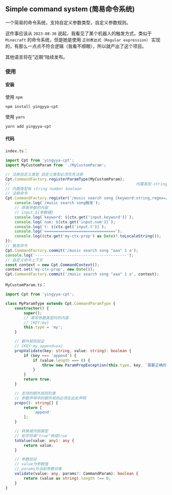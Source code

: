 ## Simple command system (简易命令系统)

一个简易的命令系统，支持自定义参数类型，自定义参数规则。

这件事应该从 `2023-08-30` 说起，我看见了某个机器人的触发方式，类似于 `Minecraft` 的命令系统，但是她是使用 `正则表达式（Regular expression）` 实现的，有那么一点点不符合逻辑（我看不顺眼），所以就产出了这个项目。

其他语言将在”近期“陆续发布。

### 使用

#### 安装

使用 `npm`
```shell
npm install yingyya-cpt
```
使用 `yarn`
```shell
yarn add yingyya-cpt
```

#### 代码

`index.ts`：

```typescript
import Cpt from 'yingyya-cpt';
import MyCustomParam from './MyCustomParam';

// 注册自定义类型 自定义类型必须优先注册
Cpt.CommandFactory.registerParamType(MyCustomParam);
//                                                       内置类型-string                 内置类型-number             自定义类型-my
// 内置类型有 string number boolean
// 注册命令
Cpt.CommandFactory.register('/music search song [keyword:string,regex=/.+/,len=2@3] [num:number,range=1@3] [t:my,append=abdc]', (ctx) => {
	console.log(`/music search song触发`);
	// 获取参数的内容
	// input.${参数键}
	console.log(`keyword: ${ctx.get('input.keyword')}`);
	console.log(`num: ${ctx.get('input.num')}`);
	console.log(`t: ${ctx.get('input.t')}`);
	console.log('===============================');
	console.log((ctx.get('my-ctx-prop') as Date)?.toLocaleString());
});
// 触发命令
Cpt.CommandFactory.commit('/music search song "aaa" 1 a');
console.log('----------------------------------------');
// 自定义命令上下文
const context = new Cpt.CommandContext();
context.set('my-ctx-prop', new Date());
Cpt.CommandFactory.commit('/music search song "aaa" 1 a', context);
```

`MyCustomParam.ts`：

```typescript
import Cpt from 'yingyya-cpt';

class MyParamType extends Cpt.CommandParamType {
	constructor() {
		super();
		// 填写参数类型时的内容
		// [KEY:my]
		this.type = 'my';
	}

	// 额外规则验证
	// [KEY:my,append=aa]
	propValidate(key: string, value: string): boolean {
		if (key === 'append') {
			if (value.length === 0) {
				throw new ParamPropException(this.type, key, `需要正确的追加文字。`);
			}
		}
		return true;
	}

	// 支持的额外规则列表
	// 参数声明中的额外规则必须在此处声明
	props(): string[] {
		return [
			'append'
		];
	}

	// 转换成内部类型
    // 如字符串"true"转成true
	toValue(value: any): any {
		return value;
	}

	// 参数验证
    // value为参数值
    // params为当前参数对象
	validate(value: any, params?: CommandParam): boolean {
		return (value as string).length !== 0;
	}
}
```